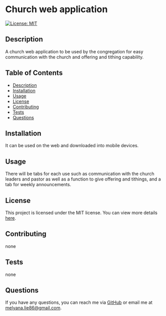 # Church web application

[![License: MIT](https://img.shields.io/badge/License-MIT-yellow.svg)](https://opensource.org/licenses/MIT)

## Description
A church web application to be used by the congregation for easy communication with the church and offering and tithing capability.

## Table of Contents
- [Description](#description)
- [Installation](#installation)
- [Usage](#usage)
- [License](#license)
- [Contributing](#contributing)
- [Tests](#tests)
- [Questions](#questions)

## Installation
It can be used on the web and downloaded into mobile devices.

## Usage
There will be tabs for each use such as communication with the church leaders and pastor as well as a function to give offering and tithings, and a tab for weekly announcements.


## License
This project is licensed under the MIT license. You can view more details [here](https://opensource.org/licenses/MIT).
  

## Contributing
none

## Tests
none

## Questions
If you have any questions, you can reach me via [GitHub](https://github.com/melyanalie) or email me at melyana.lie86@gmail.com.
